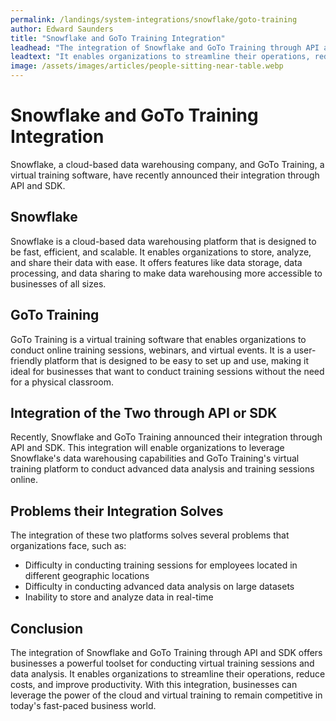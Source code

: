 ```yaml
---
permalink: /landings/system-integrations/snowflake/goto-training
author: Edward Saunders
title: "Snowflake and GoTo Training Integration"
leadhead: "The integration of Snowflake and GoTo Training through API and SDK offers businesses a powerful toolset for conducting virtual training sessions and data analysis"
leadtext: "It enables organizations to streamline their operations, reduce costs, and improve productivity. With this integration, businesses can leverage the power of the cloud and virtual training to remain competitive in today's fast-paced business world."
image: /assets/images/articles/people-sitting-near-table.webp
---
```

<div class="arttext">    <h1>Snowflake and GoTo Training Integration</h1>
    <p>Snowflake, a cloud-based data warehousing company, and GoTo Training, a virtual training software, have recently announced their integration through API and SDK.</p>
    <h2>Snowflake</h2>
    <p>Snowflake is a cloud-based data warehousing platform that is designed to be fast, efficient, and scalable. It enables organizations to store, analyze, and share their data with ease. It offers features like data storage, data processing, and data sharing to make data warehousing more accessible to businesses of all sizes.</p>
    <h2>GoTo Training</h2>
    <p>GoTo Training is a virtual training software that enables organizations to conduct online training sessions, webinars, and virtual events. It is a user-friendly platform that is designed to be easy to set up and use, making it ideal for businesses that want to conduct training sessions without the need for a physical classroom.</p>
    <h2>Integration of the Two through API or SDK</h2>
    <p>Recently, Snowflake and GoTo Training announced their integration through API and SDK. This integration will enable organizations to leverage Snowflake's data warehousing capabilities and GoTo Training's virtual training platform to conduct advanced data analysis and training sessions online.</p>
    <h2>Problems their Integration Solves</h2>
    <p>The integration of these two platforms solves several problems that organizations face, such as:</p>
    <ul>
      <li>Difficulty in conducting training sessions for employees located in different geographic locations</li>
      <li>Difficulty in conducting advanced data analysis on large datasets</li>
      <li>Inability to store and analyze data in real-time</li>
    </ul>
    <h2>Conclusion</h2>
    <p>The integration of Snowflake and GoTo Training through API and SDK offers businesses a powerful toolset for conducting virtual training sessions and data analysis. It enables organizations to streamline their operations, reduce costs, and improve productivity. With this integration, businesses can leverage the power of the cloud and virtual training to remain competitive in today's fast-paced business world.</p>
</div>